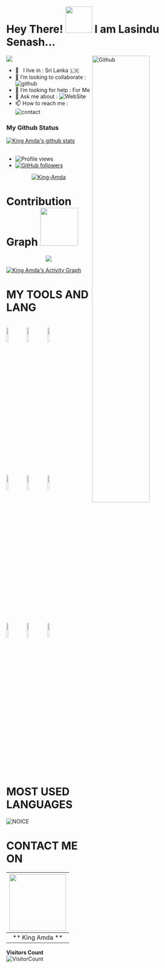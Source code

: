 # Hey There! <img src="https://i.pinimg.com/originals/01/63/6c/01636c5434cd0462086620c60fdfec16.gif" width="70px"> I am Lasindu Senash...

<img src="https://telegra.ph/file/0ee669c1d3e0120424822.jpg" style="max-width:100%;">
<img width="55%" align="right" alt="Github" src="https://raw.githubusercontent.com/onimur/.github/master/.resources/git-header.svg" />
<!-- Your badges
You can use the website to generate badges: https://shields.io/
-->

-  🚶‍ &nbsp; I live in : Sri Lanka 🇱🇰  <br>
-  👯 I’m looking to collaborate : ![github](https://img.shields.io/badge/On-Github-black)  <br>
-  🤔 I’m looking for help : For  Me  <br>
-  💬 Ask me about : ![WebSite](https://img.shields.io/badge/Go%20to-Telegram-brightgreen) <br>
-  📫 How to reach me : ![contact](https://img.shields.io/badge/Contact%20me-On%20Telegram-blue)


### My Github Status

 <a href="https://github.com/King-Amda/handle-path-oz">
    <img align="center" alt=" King Amda's github stats" src="https://github-readme-stats.vercel.app/api?username=King-Amda&show_icons=true&theme=midnight-purple" />
  </a>

<br>
<br>

- ![Profile views](https://gpvc.arturio.dev/King-Amda)
- [![GitHub followers](https://img.shields.io/github/followers/King-Amda.svg?style=social&label=Follow&maxAge=2592000)](https://github.com/King-Amda?tab=followers)
  

<p align="center"> <a href="https://github.com/King-Amda"><img src="https://github-profile-trophy.vercel.app/?username=King-Amda&no-bg=true" alt="King-Amda" /></a> </p>


# Contribution Graph <img src="https://octodex.github.com/images/daftpunktocat-thomas.gif" width=100px>

<p align="center">
  <a href="https://github.com/King-Amda">
    <img src="https://github-readme-streak-stats.herokuapp.com/?user=King-Amda#version3"/>
  </a>
</p>
<a href="h

  <a href="https://github.com/King-Amda"><img alt="King Amda's Activity Graph" src="https://activity-graph.herokuapp.com/graph?username=King-Amda&bg_color=1F222E&color=F8D866&line=F85D7F&point=FFFFFF&hide_border=true" /></a>






# MY TOOLS AND LANG

<p align ="left">
  <br />
  <code><img width="10%"  src="https://www.vectorlogo.zone/logos/json/json-ar21.svg"></code>
  <code><img width="10%"   src="https://www.vectorlogo.zone/logos/git-scm/git-scm-ar21.svg"></code>
  <code><img width="10%"   src="https://www.vectorlogo.zone/logos/python/python-ar21.svg"></code>
  <br />
  <code><img width="10%"  src="https://www.vectorlogo.zone/logos/mysql/mysql-ar21.svg"></code>
  <code><img width="10%"  src="https://www.vectorlogo.zone/logos/sqlite/sqlite-ar21.svg"></code>
  <code><img width="10%"  src="https://www.vectorlogo.zone/logos/firebase/firebase-ar21.svg"></code>
  <br />
  <code><img width="10%"  src="https://www.vectorlogo.zone/logos/w3_html5/w3_html5-ar21.svg"></code>
  <code><img width="10%"  src="https://www.vectorlogo.zone/logos/github/github-ar21.svg"></code>
  <code><img width="10%"  src="https://www.vectorlogo.zone/logos/gitlab/gitlab-ar21.svg"></code>
  <br>
</p>  



# MOST USED LANGUAGES
![NOICE](https://github-readme-stats.vercel.app/api/top-langs/?username=King-Amda&theme=dark&show_icons=true)

# CONTACT ME ON

<!-- Your badges
You can use the website to generate badges: https://shields.io/
-->
| <a href="https://github.com/King-Amda"><img src="https://telegra.ph/file/0ee669c1d3e0120424822.jpg" width="150px" height="150px" /></a> |
|:---------------------------------------------------------------------------------------------------------------------------------------: |
|       ** King Amda **

                                                             
                                                              
 **Visitors Count**  
![VisitorCount](https://profile-counter.glitch.me/{King-Amda}/count.svg) 
